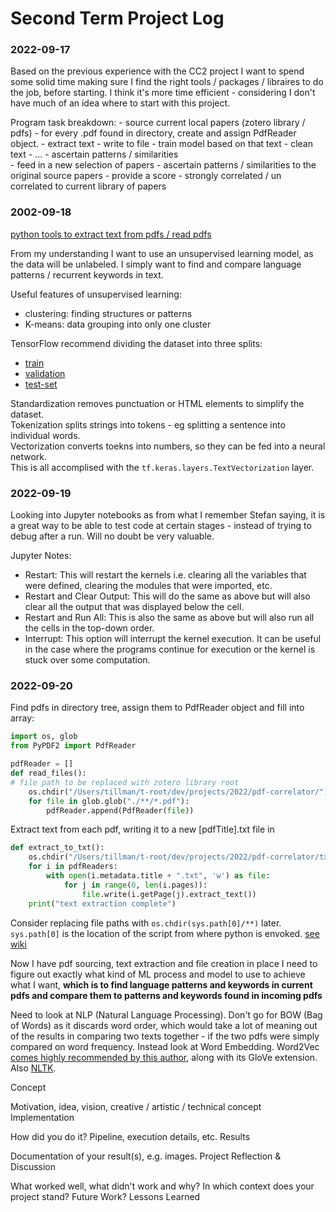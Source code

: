 # Second Term Project Log

### 2022-09-17
Based on the previous experience with the CC2 project I want to spend some solid time making sure I find the right tools / packages / libraires to do the job, before starting. I think it's more time efficient - considering I don't have much of an idea where to start with this project.

Program task breakdown:
    - source current local papers (zotero library / pdfs)
    	- for every .pdf found in directory, create and assign PdfReader object.
    - extract text
    	- write to file
    - train model based on that text
	- clean text
	- ...
    - ascertain patterns / similarities  
    - feed in a new selection of papers
    - ascertain patterns / similarities to the original source papers
    - provide a score - strongly correlated / un correlated to current library of papers

### 2002-09-18
[python tools to extract text from pdfs / read pdfs](https://www.delftstack.com/howto/python/read-pdf-in-python/)

From my understanding I want to use an unsupervised learning model, as the data will be unlabeled. I simply want to find and compare language patterns / recurrent keywords in text.

Useful features of unsupervised learning:
- clustering: finding structures or patterns 
- K-means: data grouping into only one cluster

TensorFlow recommend dividing the dataset into three splits: 
- [train](https://developers.google.com/machine-learning/glossary#training_set)  
- [validation](https://developers.google.com/machine-learning/glossary#validation_set)   
- [test-set](https://developers.google.com/machine-learning/glossary#test-set)  

Standardization removes punctuation or HTML elements to simplify the dataset.   
Tokenization splits strings into tokens - eg splitting a sentence into individual words.  
Vectorization converts toekns into numbers, so they can be fed into a neural network.  
This is all accomplised with the `tf.keras.layers.TextVectorization` layer.

### 2022-09-19
Looking into Jupyter notebooks as from what I remember Stefan saying, it is a great way to be able to test code at certain stages - instead of trying to debug after a run. 
Will no doubt be very valuable. 

Jupyter Notes:
- Restart: This will restart the kernels i.e. clearing all the variables that were defined, clearing the modules that were imported, etc.  
- Restart and Clear Output: This will do the same as above but will also clear all the output that was displayed below the cell.  
- Restart and Run All: This is also the same as above but will also run all the cells in the top-down order.  
- Interrupt: This option will interrupt the kernel execution. It can be useful in the case where the programs continue for execution or the kernel is stuck over some computation.  

### 2022-09-20
Find pdfs in directory tree, assign them to PdfReader object and fill into array:
```python
import os, glob
from PyPDF2 import PdfReader

pdfReader = []
def read_files():
# file path to be replaced with zotero library root
    os.chdir("/Users/tillman/t-root/dev/projects/2022/pdf-correlator/")
    for file in glob.glob("./**/*.pdf"):
        pdfReader.append(PdfReader(file))
```
Extract text from each pdf, writing it to a new [pdfTitle].txt file in 
```python
def extract_to_txt():
    os.chdir("/Users/tillman/t-root/dev/projects/2022/pdf-correlator/txt-extractions/")
    for i in pdfReaders:
        with open(i.metadata.title + ".txt", 'w') as file:
            for j in range(0, len(i.pages)):
                file.write(i.getPage(j).extract_text())
    print("text extraction complete")
```

Consider replacing file paths with `os.chdir(sys.path[0]/**)` later. `sys.path[0]` is the location of the script from where python is envoked. [see wiki](https://docs.python.org/3/library/sys.html#sys.path)

Now I have pdf sourcing, text extraction and file creation in place I need to figure out exactly what kind of ML process and model to use to achieve what I want, **which is to find language patterns and keywords in current pdfs and compare them to patterns and keywords found in incoming pdfs**

Need to look at NLP (Natural Language Processing). Don't go for BOW (Bag of Words) as it discards word order, which would take a lot of meaning out of the results in comparing two texts together - if the two pdfs were simply compared on word frequency. Instead look at Word Embedding. Word2Vec [comes highly recommended by this author](https://towardsdatascience.com/machine-learning-text-processing-1d5a2d638958), along with its GloVe extension. Also [NLTK](https://www.nltk.org/howto/semantics.html).



Concept

Motivation, idea, vision, creative / artistic / technical concept
Implementation

How did you do it? Pipeline, execution details, etc.
Results

Documentation of your result(s), e.g. images.
Project Reflection & Discussion

What worked well, what didn't work and why? In which context does your project stand? Future Work?
Lessons Learned
